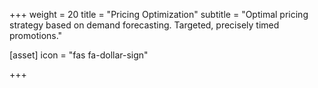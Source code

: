 +++
weight = 20
title = "Pricing Optimization"
subtitle = "Optimal pricing strategy based on demand forecasting. Targeted, precisely timed promotions."

[asset]
  icon = "fas fa-dollar-sign"

+++
